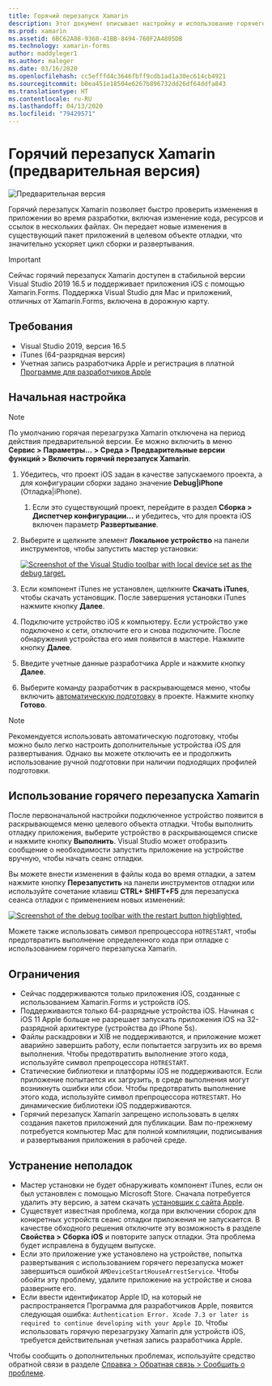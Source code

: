 ```yaml
---
title: Горячий перезапуск Xamarin
description: Этот документ описывает настройку и использование горячего перезапуска Xamarin для отладки приложения iOS.
ms.prod: xamarin
ms.assetid: 6BC62A88-9368-41BB-8494-760F2A4805DB
ms.technology: xamarin-forms
author: maddyleger1
ms.author: maleger
ms.date: 03/16/2020
ms.openlocfilehash: cc5efffd4c3646fbff9cdb1ad1a30ec614cb4921
ms.sourcegitcommit: b0ea451e18504e6267b896732dd26df64ddfa843
ms.translationtype: HT
ms.contentlocale: ru-RU
ms.lasthandoff: 04/13/2020
ms.locfileid: "79429571"
---
```

# <a name="xamarin-hot-restart-preview"></a>Горячий перезапуск Xamarin (предварительная версия)

![Предварительная версия](~/media/shared/preview.png)

Горячий перезапуск Xamarin позволяет быстро проверить изменения в приложении во время разработки, включая изменение кода, ресурсов и ссылок в нескольких файлах. Он передает новые изменения в существующий пакет приложений в целевом объекте отладки, что значительно ускоряет цикл сборки и развертывания.

> [!IMPORTANT]
> Сейчас горячий перезапуск Xamarin доступен в стабильной версии Visual Studio 2019 16.5 и поддерживает приложения iOS с помощью Xamarin.Forms. Поддержка Visual Studio для Mac и приложений, отличных от Xamarin.Forms, включена в дорожную карту.

## <a name="requirements"></a>Требования

- Visual Studio 2019, версия 16.5
- iTunes (64-разрядная версия)
- Учетная запись разработчика Apple и регистрация в платной [Программе для разработчиков Apple](https://developer.apple.com/programs)


## <a name="initial-setup"></a>Начальная настройка

> [!NOTE]
> По умолчанию горячая перезагрузка Xamarin отключена на период действия предварительной версии. Ее можно включить в меню **Сервис > Параметры... > Среда > Предварительные версии функций > Включить горячий перезапуск Xamarin**.

1. Убедитесь, что проект iOS задан в качестве запускаемого проекта, а для конфигурации сборки задано значение **Debug|iPhone** (Отладка|iPhone).

   1. Если это существующий проект, перейдите в раздел **Сборка > Диспетчер конфигурации...** и убедитесь, что для проекта iOS включен параметр **Развертывание**.

2. Выберите и щелкните элемент **Локальное устройство** на панели инструментов, чтобы запустить мастер установки:

    [![](hot-restart-images/toolbar.png "Screenshot of the Visual Studio toolbar with local device set as the debug target.")](hot-restart-images/toolbar.png)

3. Если компонент iTunes не установлен, щелкните **Скачать iTunes**, чтобы скачать установщик. После завершения установки iTunes нажмите кнопку **Далее**.

4. Подключите устройство iOS к компьютеру. Если устройство уже подключено к сети, отключите его и снова подключите. После обнаружения устройства его имя появится в мастере. Нажмите кнопку **Далее**.

5. Введите учетные данные разработчика Apple и нажмите кнопку **Далее**.

6. Выберите команду разработчик в раскрывающемся меню, чтобы включить [автоматическую подготовку](~/ios/get-started/installation/device-provisioning/automatic-provisioning.md) в проекте. Нажмите кнопку **Готово**.

> [!NOTE]
> Рекомендуется использовать автоматическую подготовку, чтобы можно было легко настроить дополнительные устройства iOS для развертывания. Однако вы можете отключить ее и продолжить использование ручной подготовки при наличии подходящих профилей подготовки.

## <a name="use-xamarin-hot-restart"></a>Использование горячего перезапуска Xamarin
После первоначальной настройки подключенное устройство появится в раскрывающемся меню целевого объекта отладки. Чтобы выполнить отладку приложения, выберите устройство в раскрывающемся списке и нажмите кнопку **Выполнить**. Visual Studio может отобразить сообщение о необходимости запустить приложение на устройстве вручную, чтобы начать сеанс отладки.

Вы можете внести изменения в файлы кода во время отладки, а затем нажмите кнопку **Перезапустить** на панели инструментов отладки или используйте сочетание клавиш **CTRL+ SHIFT+F5** для перезапуска сеанса отладки с применением новых изменений:

[![](hot-restart-images/restart.png "Screenshot of the debug toolbar with the restart button highlighted.")](hot-restart-images/toolbar.png)

Можете также использовать символ препроцессора `HOTRESTART`, чтобы предотвратить выполнение определенного кода при отладке с использованием горячего перезапуска Xamarin.

## <a name="limitations"></a>Ограничения

- Сейчас поддерживаются только приложения iOS, созданные с использованием Xamarin.Forms и устройств iOS.
- Поддерживаются только 64-разрядные устройства iOS. Начиная с iOS 11 Apple больше не разрешает запускать приложения iOS на 32-разрядной архитектуре (устройства до iPhone 5s).
- Файлы раскадровки и XIB не поддерживаются, и приложение может аварийно завершить работу, если попытается загрузить их во время выполнения. Чтобы предотвратить выполнение этого кода, используйте символ препроцессора `HOTRESTART`.
- Статические библиотеки и платформы iOS не поддерживаются. Если приложение попытается их загрузить, в среде выполнения могут возникнуть ошибки или сбои. Чтобы предотвратить выполнение этого кода, используйте символ препроцессора `HOTRESTART`. Но динамические библиотеки iOS поддерживаются.
- Горячий перезапуск Xamarin запрещено использовать в целях создания пакетов приложений для публикации. Вам по-прежнему потребуется компьютер Mac для полной компиляции, подписывания и развертывания приложения в рабочей среде.

## <a name="troubleshoot"></a>Устранение неполадок

- Мастер установки не будет обнаруживать компонент iTunes, если он был установлен с помощью Microsoft Store. Сначала потребуется удалить эту версию, а затем скачать [установщик с сайта Apple](https://go.microsoft.com/fwlink/?linkid=2101014).
- Существует известная проблема, когда при включении сборок для конкретных устройств сеанс отладки приложения не запускается. В качестве обходного решения отключите эту возможность в разделе **Свойства > Сборка iOS** и повторите запуск отладки. Эта проблема будет исправлена в будущем выпуске.
- Если это приложение уже установлено на устройстве, попытка развертывания с использованием горячего перезапуска может завершиться ошибкой `AMDeviceStartHouseArrestService`. Чтобы обойти эту проблему, удалите приложение на устройстве и снова разверните его.
- Если ввести идентификатор Apple ID, на который не распространяется Программа для разработчиков Apple, появится следующая ошибка: `Authentication Error. Xcode 7.3 or later is required to continue developing with your Apple ID`. Чтобы использовать горячую перезагрузку Xamarin для устройств iOS, требуется действительная учетная запись разработчика Apple. 

Чтобы сообщить о дополнительных проблемах, используйте средство обратной связи в разделе [Справка > Обратная связь > Сообщить о проблеме](/visualstudio/ide/feedback-options?view=vs-2019#report-a-problem).
